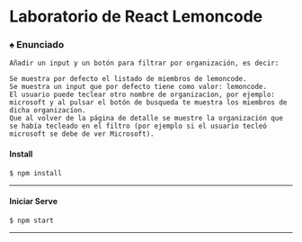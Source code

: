 # Laboratorio de React Lemoncode
### &spades; Enunciado

```
Añadir un input y un botón para filtrar por organización, es decir:

Se muestra por defecto el listado de miembros de lemoncode.
Se muestra un input que por defecto tiene como valor: lemoncode.
El usuario puede teclear otro nombre de organizacíon, por ejemplo: microsoft y al pulsar el botón de busqueda te muestra los miembros de dicha organizacíon.
Que al volver de la página de detalle se muestre la organización que se había tecleado en el filtro (por ejemplo si el usuario tecleó microsoft se debe de ver Microsoft).
````

#### Install

`$ npm install `

------------

#### Iniciar Serve
`$ npm start `

------------


```diff


```





